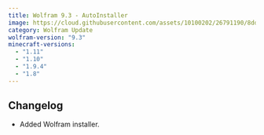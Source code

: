 ```yaml
---
title: Wolfram 9.3 - AutoInstaller
image: https://cloud.githubusercontent.com/assets/10100202/26791190/8dd95afe-4a16-11e7-89f3-f53a3a8b6c38.jpg
category: Wolfram Update
wolfram-version: "9.3"
minecraft-versions:
  - "1.11"
  - "1.10"
  - "1.9.4"
  - "1.8"
---
```

## Changelog

- Added Wolfram installer.
